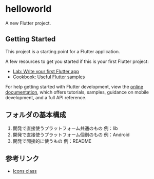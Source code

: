 # helloworld

A new Flutter project.

## Getting Started

This project is a starting point for a Flutter application.

A few resources to get you started if this is your first Flutter project:

- [Lab: Write your first Flutter app](https://docs.flutter.dev/get-started/codelab)
- [Cookbook: Useful Flutter samples](https://docs.flutter.dev/cookbook)

For help getting started with Flutter development, view the
[online documentation](https://docs.flutter.dev/), which offers tutorials,
samples, guidance on mobile development, and a full API reference.

## フォルダの基本構成
1. 開発で直接使うプラットフォーム共通のもの 例：lib
2. 開発で直接使うプラットフォーム個別のもの 例：Android
3. 開発で間接的に使うもの 例：README

## 参考リンク
* [Icons class](https://api.flutter.dev/flutter/material/Icons-class.html)

